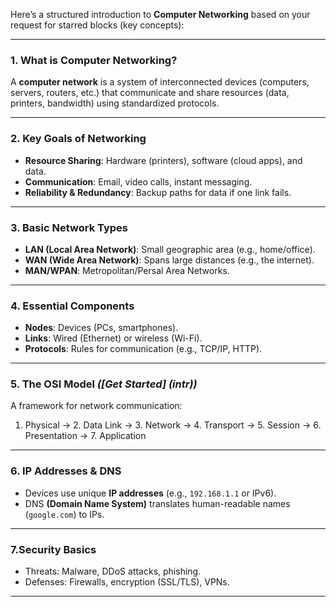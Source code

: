 

Here’s a structured introduction to **Computer Networking** based on your request for starred blocks (key concepts):

---

### **1. What is Computer Networking?**  
A **computer network** is a system of interconnected devices (computers, servers, routers, etc.) that communicate and share resources (data, printers, bandwidth) using standardized protocols.

---

### **2. Key Goals of Networking**  
- **Resource Sharing**: Hardware (printers), software (cloud apps), and data.  
- **Communication**: Email, video calls, instant messaging.  
- **Reliability & Redundancy**: Backup paths for data if one link fails.  

---

### **3. Basic Network Types**  
- **LAN (Local Area Network)**: Small geographic area (e.g., home/office).  
- **WAN (Wide Area Network)**: Spans large distances (e.g., the internet).  
- **MAN/WPAN**: Metropolitan/Persal Area Networks.  

---

### **4. Essential Components**  
- **Nodes**: Devices (PCs, smartphones).  
- **Links**: Wired (Ethernet) or wireless (Wi-Fi).  
- **Protocols**: Rules for communication (e.g., TCP/IP, HTTP).  

---

### **5. The OSI Model** *([Get Started] (intr))*  
A framework for network communication:  
1. Physical → 2. Data Link → 3. Network → 4. Transport → 5. Session → 6. Presentation → 7. Application  

---

### **6. IP Addresses & DNS**  
- Devices use unique **IP addresses** (e.g., `192.168.1.1` or IPv6).  
- DNS **(Domain Name System)** translates human-readable names (`google.com`) to IPs.

---

### **7.Security Basics**  
- Threats: Malware, DDoS attacks, phishing.  
- Defenses: Firewalls, encryption (SSL/TLS), VPNs.

---


